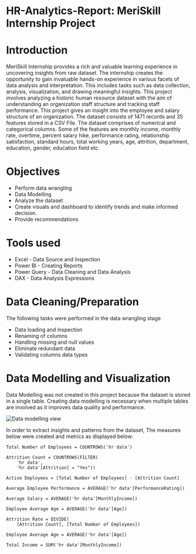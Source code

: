 # HR-Analytics-Report: MeriSkill Internship Project
# Introduction
MeriSkill Internship provides a rich and valuable learning experience in uncovering insights from raw dataset. The internship creates the opportunity to gain invaluable hands-on experience in various facets of data analysis and interpretation. This includes tasks such as data collection, analysis, visualization, and drawing meaningful insights. This project involves analyzing a historic human resource dataset with the aim of understanding an organization staff structure and tracking staff performance. This project gives an insight into the employee and salary structure of an organization.
The dataset consists of 1471 records and 35 features stored in a  CSV File. The dataset comprises of numerical and categorical columns. Some of the features are monthly income, monthly rate, overtime, percent salary hike, performance rating, relationship satisfaction, standard hours, total working years, age, attrition, department, education, gender, education field etc. 
# Objectives
- Perform data wrangling
- Data Modelling
- Analyze the dataset
- Create visuals and dashboard to identify trends and make informed decision.
- Provide recommendations
# Tools used
- Excel - Data Source and Inspection
- Power BI - Creating Reports
- Power Query - Data Cleaning and Data Analysis
- DAX - Data Analysis Expressions
# Data Cleaning/Preparation
The following tasks were performed in the data wrangling stage
- Data loading and inspection
- Renaming of columns
- Handling missing and null values
- Eliminate redundant data
- Validating columns data types
# Data Modelling and Visualization
Data Modelling was not created in this project because the dataset is stored in a single table. Creating data modelling is necessary when multiple tables are involved as it improves data quality and performance.

![Data modelling view](https://github.com/DannyRukks/HR-Analytics-Report/assets/97890440/f5474a36-82f7-4eb4-8aa9-9f5ba44f412b)

In order to extract insights and patterns from the dataset, The measures below were created and metrics as displayed below:
```
Total Number of Employees = COUNTROWS('hr data')
```
```
Attrition Count = COUNTROWS(FILTER(
    'hr data',
    'hr data'[Attrition] = "Yes"))
```
```
Active Employees = [Total Number of Employees] - [Attrition Count]
```
```
Average Employee Performance = AVERAGE('hr data'[PerformanceRating])
```
```
Average Salary = AVERAGE('hr data'[MonthlyIncome])
```
```
Employee Average Age = AVERAGE('hr data'[Age])
```
```
Attrition Rate = DIVIDE(
    [Attrition Count], [Total Number of Employees])
```
```
Employee Average Age = AVERAGE('hr data'[Age])
```
```
Total Income = SUM('hr data'[MonthlyIncome])
```
